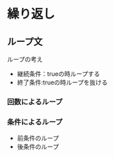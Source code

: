 # 繰り返し

## ループ文
ループの考え
+ 継続条件：trueの時ループする
+ 終了条件:trueの時ループを抜ける




### 回数によるループ
   
### 条件によるループ
+ 前条件のループ
+ 後条件のループ

